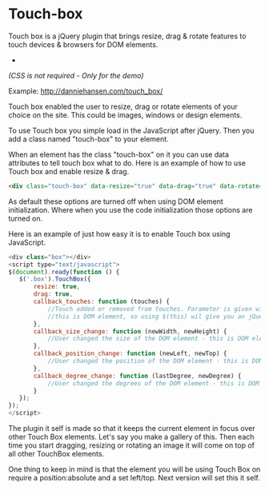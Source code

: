 Touch-box
=========

Touch box is a jQuery plugin that brings resize, drag & rotate features to touch devices & browsers for DOM elements.

-
*(CSS is not required - Only for the demo)*

Example: http://danniehansen.com/touch_box/

Touch box enabled the user to resize, drag or rotate elements of your choice on the site.
This could be images, windows or design elements.

To use Touch box you simple load in the JavaScript after jQuery.
Then you add a class named "touch-box" to your element.

When an element has the class "touch-box" on it you can use data attributes
to tell touch box what to do. Here is an example of how to use Touch box and enable resize & drag.

```html
<div class="touch-box" data-resize="true" data-drag="true" data-rotate="true"></div>
```

As default these options are turned off when using DOM element initialization.
Where when you use the code initialization those options are turned on.

Here is an example of just how easy it is to enable Touch box using JavaScript.

```javascript
<div class="box"></div>
<script type="text/javascript">
$(document).ready(function () {
   $('.box').TouchBox({
       resize: true,
       drag: true,
       callback_touches: function (touches) {
           //Touch added or removed from touches. Parameter is given with current touches
           //this is DOM element, so using $(this) wil give you an jQuery element
       },
       callback_size_change: function (newWidth, newHeight) {
           //User changed the size of the DOM element - this is DOM element, so using $(this) wil give you an jQuery element.
       },
       callback_position_change: function (newLeft, newTop) {
           //User changed the position of the DOM element - this is DOM element, so using $(this) wil give you an jQuery element.
       },
       callback_degree_change: function (lastDegree, newDegree) {
           //User changed the degrees of the DOM element - this is DOM element, so using $(this) wil give you an jQuery element.
       }
   });
});
</script>
```

The plugin it self is made so that it keeps the current element in focus over other Touch Box elements.
Let's say you make a gallery of this. Then each time you start dragging, resizing or rotating an image it will come
on top of all other TouchBox elements.

One thing to keep in mind is that the element you will be using Touch Box on require a position:absolute and a set left/top.
Next version will set this it self.
